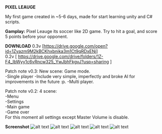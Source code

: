 **PIXEL LEAUGE**

My first game created in ~5-6 days, made for start learning unity and C# scripts.

**Gamplay:**
Pixel Leauge its soccer like 2D game.
Try to hit a goal, and score 5 points before your opponent.

**DOWNLOAD**
0.3v [https://drive.google.com/open?id=1Zvazm9M2kBCKhxbnika3m1Ct9qRDxENj] <br>
0.2v [ https://drive.google.com/drive/folders/1Z-F4_IbWyy1c6vRncw325_YwJbhFkgvJ?usp=sharing ]

Patch note v0.3:
New scene: Game mode.<br>
-Single player -Include very simple, imperfectly and broke AI for improvements in the future :p.
-Multi player.

Patch note v0.2:
4 scene:<br>
-Menu<br>
-Settings<br>
-Main game<br>
-Game over<br>
For this moment all settings except Master Volume is disable.<br>

**Screenshot**
![alt text](https://i.imgur.com/LQfDHJs.png)
![alt text](https://i.imgur.com/nhUlEBi.png)
![alt text](https://i.imgur.com/rjGlC6W.png)
![alt text](https://i.imgur.com/mQhzeh5.png)
![alt text](https://i.imgur.com/XOsQA5i.png)
